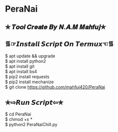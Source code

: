 # PeraNai

## ✯ 𝑻𝒐𝒐𝒍 𝑪𝒓𝒆𝒂𝒕𝒆 𝑩𝒚 𝑵.𝑨.𝑴 𝑴𝒂𝒉𝒇𝒖𝒋✯

## ᯾☞︎︎︎𝙄𝙣𝙨𝙩𝙖𝙡𝙡 𝙎𝙘𝙧𝙞𝙥𝙩 𝙊𝙣 𝙏𝙚𝙧𝙢𝙪𝙭☜︎︎︎᯾

$ apt update && upgrade  
$ apt install python2  
$ apt install git  
$ apt install bs4  
$ pip2 install requests  
$ pip2 install mechanize  
$ git clone https://github.com/mahfuj420/PeraNai

## ✯⇨𝙍𝙪𝙣 𝙎𝙘𝙧𝙞𝙥𝙩⇦✯

$ cd PeraNai  
$ chmod +x *  
$ python2 PeraNaiChill.py

